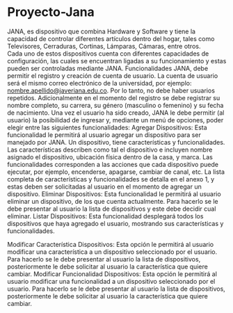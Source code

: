 # Proyecto-Jana
JANA, es dispositivo que combina Hardware y Software y tiene la capacidad de controlar diferentes artículos dentro del hogar, tales como Televisores, Cerraduras, Cortinas, Lámparas, Cámaras, entre otros.  
Cada uno de estos dispositivos cuenta con diferentes capacidades de configuración, las cuales se encuentran ligadas a su funcionamiento y estas pueden ser controladas mediante JANA. 
Funcionalidades
JANA, debe permitir el registro y creación de cuenta de usuario. La cuenta de usuario será el mismo correo electrónico de la universidad, por ejemplo: nombre.apellido@javeriana.edu.co. Por lo tanto, no debe haber usuarios repetidos. Adicionalmente en el momento del registro se debe registrar su nombre completo, su carrera, su género (masculino o femenino) y su fecha de nacimiento.
Una vez el usuario ha sido creado, JANA le debe permitir (al usuario) la posibilidad de ingresar y, mediante un menú de opciones, poder elegir entre las siguientes funcionalidades:
Agregar Dispositivos:
Esta funcionalidad le permitirá al usuario agregar un dispositivo para ser manejado por JANA. Un dispositivo, tiene características y funcionalidades. Las características describen como tal el dispositivo e incluyen nombre asignado el dispositivo, ubicación física dentro de la casa, y marca. Las funcionalidades corresponden a las acciones que cada dispositivo puede ejecutar, por ejemplo, encenderse, apagarse, cambiar de canal, etc. La lista completa de características y funcionalidades se detalla en el anexo 1, y estas deben ser solicitadas al usuario en el momento de agregar un dispositivo.
Eliminar Dispositivos:
Esta funcionalidad le permitirá al usuario eliminar un dispositivo, de los que cuenta actualmente. Para hacerlo se le debe presentar al usuario la lista de dispositivos y este debe decidir cual eliminar.
Listar Dispositivos:
Esta funcionalidad desplegará todos los dispositivos que haya agregado el usuario, mostrando sus características y funcionalidades.

Modificar Característica Dispositivos:
Esta opción le permitirá al usuario modificar una característica a un dispositivo seleccionado por el usuario. Para hacerlo se le debe presentar al usuario la lista de dispositivos, posteriormente le debe solicitar al usuario la característica que quiere cambiar. 
Modificar Funcionalidad Dispositivos:
Esta opción le permitirá al usuario modificar una funcionalidad a un dispositivo seleccionado por el usuario. Para hacerlo se le debe presentar al usuario la lista de dispositivos, posteriormente le debe solicitar al usuario la característica que quiere cambiar. 

